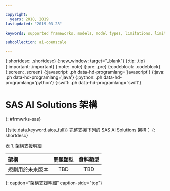 ```yaml
---

copyright:
  years: 2018, 2019
lastupdated: "2019-03-28"

keywords: supported frameworks, models, model types, limitations, limits, spss, c&ds

subcollection: ai-openscale

---
```


{:shortdesc: .shortdesc}
{:new_window: target="_blank"}
{:tip: .tip}
{:important: .important}
{:note: .note}
{:pre: .pre}
{:codeblock: .codeblock}
{:screen: .screen}
{:javascript: .ph data-hd-programlang='javascript'}
{:java: .ph data-hd-programlang='java'}
{:python: .ph data-hd-programlang='python'}
{:swift: .ph data-hd-programlang='swift'}

# SAS AI Solutions 架構
{: #frmwrks-sas}

{{site.data.keyword.aios_full}} 完整支援下列的 SAS AI Solutions 架構：
{: shortdesc}


表 1. 架構支援明細

|架構|問題類型|資料類型|
|:---|:---:|:---:|
|規劃用於未來版本| TBD | TBD |
{: caption="架構支援明細" caption-side="top"}



